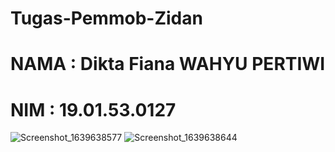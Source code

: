 # Tugas-Pemmob-Zidan
# NAMA   : Dikta Fiana WAHYU PERTIWI
# NIM    : 19.01.53.0127

![Screenshot_1639638577](https://user-images.githubusercontent.com/96212574/146395560-4083d3bd-fb3f-4633-a7e9-4288d40e2b41.png)
![Screenshot_1639638644](https://user-images.githubusercontent.com/96212574/146395627-d5270d9f-697a-477b-90af-3e2823ffc2af.png)
